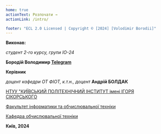 ```yaml
---
home: true
actionText: Розпочати →
actionLink: /intro/

footer: "ECL 2.0 Licensed | Copyright © [2024] [Volodimir Borodii]"
---
```



**Виконав:** 

*студент 2-го курсу, групи ІО-24*<span padding-right:5em></span> 

**Бородій Володимир [Telegram](https://t.me/Cl1mzzz)**

**Керівник**

*доцент кафедри ОТ ФІОТ, к.т.н., доцент*<span padding-right:5em></span> **Андрій БОЛДАК** 

[НТУУ "КИЇВСЬКИЙ ПОЛІТЕХНІЧНИЙ ІНСТИТУТ імені ІГОРЯ СІКОРСЬКОГО](https://kpi.ua/)

[Факультет інформатики та обчислювальної техніки](https://fiot.kpi.ua/)

[Кафедра обчислювальної техніки](https://comsys.kpi.ua/)

**Київ, 2024**
